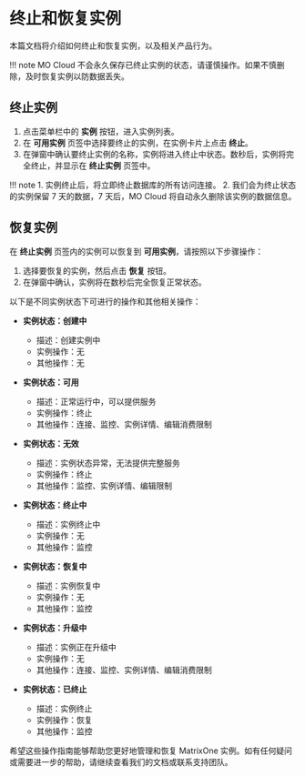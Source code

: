 # 终止和恢复实例

本篇文档将介绍如何终止和恢复实例，以及相关产品行为。

!!! note
    MO Cloud 不会永久保存已终止实例的状态，请谨慎操作。如果不慎删除，及时恢复实例以防数据丢失。

## 终止实例

1. 点击菜单栏中的 **实例** 按钮，进入实例列表。
2. 在 **可用实例** 页签中选择要终止的实例，在实例卡片上点击 **终止**。
3. 在弹窗中确认要终止实例的名称，实例将进入终止中状态。数秒后，实例将完全终止，并显示在 **终止实例** 页签中。

!!! note
     1. 实例终止后，将立即终止数据库的所有访问连接。
     2. 我们会为终止状态的实例保留 7 天的数据，7 天后，MO Cloud 将自动永久删除该实例的数据信息。

## 恢复实例

在 **终止实例** 页签内的实例可以恢复到 **可用实例**，请按照以下步骤操作：

1. 选择要恢复的实例，然后点击 **恢复** 按钮。
2. 在弹窗中确认，实例将在数秒后完全恢复正常状态。

以下是不同实例状态下可进行的操作和其他相关操作：

- **实例状态：创建中**
  - 描述：创建实例中
  - 实例操作：无
  - 其他操作：无

- **实例状态：可用**
  - 描述：正常运行中，可以提供服务
  - 实例操作：终止
  - 其他操作：连接、监控、实例详情、编辑消费限制

- **实例状态：无效**
  - 描述：实例状态异常，无法提供完整服务
  - 实例操作：终止
  - 其他操作：监控、实例详情、编辑限制

- **实例状态：终止中**
  - 描述：实例终止中
  - 实例操作：无
  - 其他操作：监控

- **实例状态：恢复中**
  - 描述：实例恢复中
  - 实例操作：无
  - 其他操作：监控

- **实例状态：升级中**
  - 描述：实例正在升级中
  - 实例操作：无
  - 其他操作：连接、监控、实例详情、编辑消费限制

- **实例状态：已终止**
  - 描述：实例终止
  - 实例操作：恢复
  - 其他操作：监控

希望这些操作指南能够帮助您更好地管理和恢复 MatrixOne 实例。如有任何疑问或需要进一步的帮助，请继续查看我们的文档或联系支持团队。
